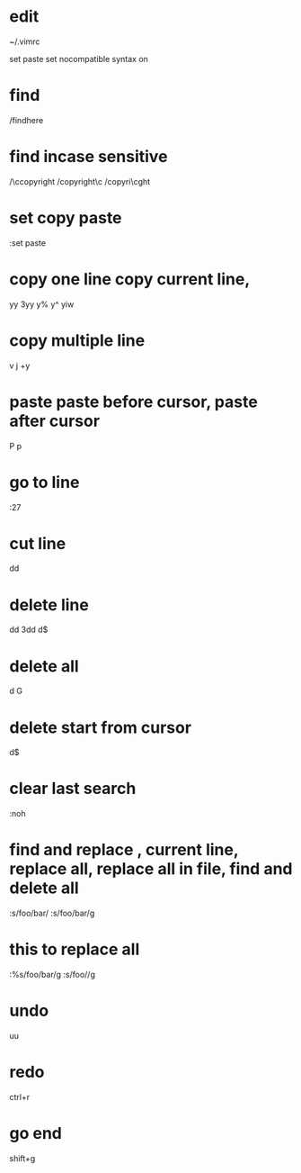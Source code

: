 # edit
~/.vimrc

set paste
set nocompatible
syntax on

#  find
/findhere

# find incase sensitive
/\ccopyright 
/copyright\c 
/copyri\cght

# set copy paste
:set paste
# copy one line copy current line, 
yy
3yy
y%
y^
yiw

# copy multiple line
v
j
+y


# paste paste before cursor, paste after cursor
P
p

# go to line 
:27

# cut line
dd


# delete line
dd
3dd
d$

# delete all
d G

# delete start from cursor
d$

# clear last search
:noh

# find and replace , current line, replace all, replace all in file, find and delete all
:s/foo/bar/
:s/foo/bar/g

# this to replace all
:%s/foo/bar/g
:s/foo//g

# undo 
uu

# redo
ctrl+r

# go end
shift+g


